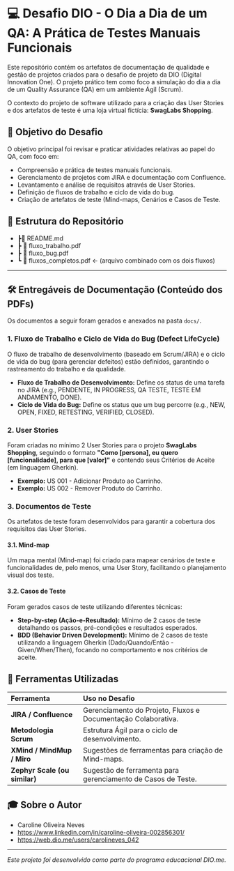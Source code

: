 # 💻 Desafio DIO - O Dia a Dia de um QA: A Prática de Testes Manuais Funcionais

Este repositório contém os artefatos de documentação de qualidade e gestão de projetos criados para o desafio de projeto da DIO (Digital Innovation One). O projeto prático tem como foco a simulação do dia a dia de um Quality Assurance (QA) em um ambiente Ágil (Scrum).

O contexto do projeto de software utilizado para a criação das User Stories e dos artefatos de teste é uma loja virtual fictícia: **SwagLabs Shopping**.

## 🎯 Objetivo do Desafio

O objetivo principal foi revisar e praticar atividades relativas ao papel do QA, com foco em:
* Compreensão e prática de testes manuais funcionais.
* Gerenciamento de projetos com JIRA e documentação com Confluence.
* Levantamento e análise de requisitos através de User Stories.
* Definição de fluxos de trabalho e ciclo de vida do bug.
* Criação de artefatos de teste (Mind-maps, Cenários e Casos de Teste.

## 📂 Estrutura do Repositório
* ┣📜 README.md
* ┣ 📄 fluxo_trabalho.pdf
* ┣ 📄 fluxo_bug.pdf
* ┗ 📄 fluxos_completos.pdf  ← (arquivo combinado com os dois fluxos)

---

## 🛠️ Entregáveis de Documentação (Conteúdo dos PDFs)

Os documentos a seguir foram gerados e anexados na pasta `docs/`.

### **1. Fluxo de Trabalho e Ciclo de Vida do Bug (Defect LifeCycle)**

O fluxo de trabalho de desenvolvimento (baseado em Scrum/JIRA) e o ciclo de vida do bug (para gerenciar defeitos) estão definidos, garantindo o rastreamento do trabalho e da qualidade.

* **Fluxo de Trabalho de Desenvolvimento:** Define os status de uma tarefa no JIRA (e.g., PENDENTE, IN PROGRESS, QA TESTE, TESTE EM ANDAMENTO, DONE).
* **Ciclo de Vida do Bug:** Define os status que um bug percorre (e.g., NEW, OPEN, FIXED, RETESTING, VERIFIED, CLOSED).

### **2. User Stories**

Foram criadas no mínimo 2 User Stories para o projeto **SwagLabs Shopping**, seguindo o formato **"Como [persona], eu quero [funcionalidade], para que [valor]"** e contendo seus Critérios de Aceite (em linguagem Gherkin).

* **Exemplo:** US 001 - Adicionar Produto ao Carrinho.
* **Exemplo:** US 002 - Remover Produto do Carrinho.

### **3. Documentos de Teste**

Os artefatos de teste foram desenvolvidos para garantir a cobertura dos requisitos das User Stories.

#### **3.1. Mind-map**

Um mapa mental (Mind-map) foi criado para mapear cenários de teste e funcionalidades de, pelo menos, uma User Story, facilitando o planejamento visual dos teste.

#### **3.2. Casos de Teste**

Foram gerados casos de teste utilizando diferentes técnicas:

* **Step-by-step (Ação-e-Resultado):** Mínimo de 2 casos de teste detalhando os passos, pré-condições e resultados esperados.
* **BDD (Behavior Driven Development):** Mínimo de 2 casos de teste utilizando a linguagem Gherkin (Dado/Quando/Então - Given/When/Then), focando no comportamento e nos critérios de aceite.

## 🔗 Ferramentas Utilizadas

| Ferramenta | Uso no Desafio |
| :--- | :--- |
| **JIRA / Confluence** | Gerenciamento do Projeto, Fluxos e Documentação Colaborativa. |
| **Metodologia Scrum** | Estrutura Ágil para o ciclo de desenvolvimento. |
| **XMind / MindMup / Miro** | Sugestões de ferramentas para criação de Mind-maps. |
| **Zephyr Scale (ou similar)** | Sugestão de ferramenta para gerenciamento de Casos de Teste. |

## 🎓 Sobre o Autor

* Caroline Oliveira Neves
* https://www.linkedin.com/in/caroline-oliveira-002856301/
*  https://web.dio.me/users/carolineves_042

---
*Este projeto foi desenvolvido como parte do programa educacional DIO.me.*
